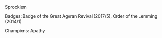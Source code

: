 Sprocklem

Badges: Badge of the Great Agoran Revival (2017/5), Order of the Lemming (2014/1)

Champions: Apathy


